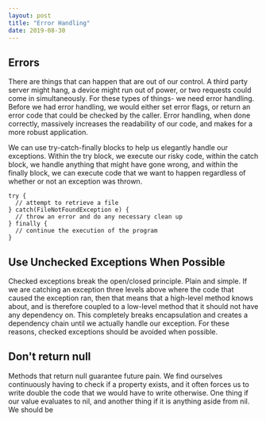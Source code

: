 ```yaml
---
layout: post
title: "Error Handling"
date: 2019-08-30
---
```


## Errors

There are things that can happen that are out of our control. A third party server
might hang, a device might run out of power, or two requests could come in simultaneously.
For these types of things- we need error handling. Before we had error handling,
we would either set error flags, or return an error code that could be checked by the
caller. Error handling, when done correctly, massively increases the readability
of our code, and makes for a more robust application.

We can use try-catch-finally blocks to help us elegantly handle our exceptions.
Within the try block, we execute our risky code, within the catch block, we handle
anything that might have gone wrong, and within the finally block, we can execute
code that we want to happen regardless of whether or not an exception was thrown.

```
try {
  // attempt to retrieve a file
} catch(FileNotFoundException e) {
  // throw an error and do any necessary clean up
} finally {
  // continue the execution of the program
}
```

## Use Unchecked Exceptions When Possible
Checked exceptions break the open/closed principle. Plain and simple. If we are
catching an exception three levels above where the code that caused the exception
ran, then that means that a high-level method knows about, and is therefore
coupled to a low-level method that it should not have any dependency on. This completely
breaks encapsulation and creates a dependency chain until we actually handle our exception.
For these reasons, checked exceptions should be avoided when possible.


## Don't return null
Methods that return null guarantee future pain. We find ourselves continuously having
to check if a property exists, and it often forces us to write double the code that
we would have to write otherwise. One thing if our value evaluates to nil, and another
thing if it is anything aside from nil. We should be
